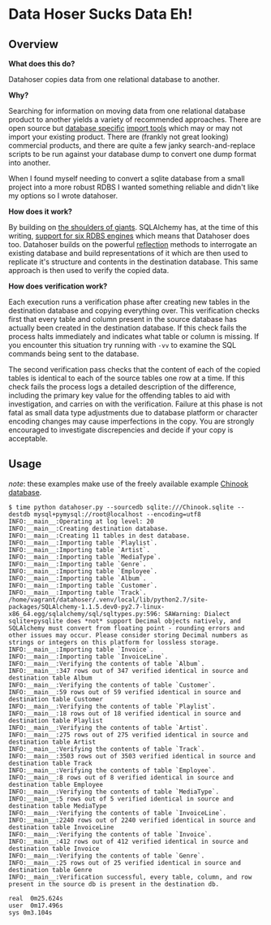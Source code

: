 # Data Hoser Sucks Data Eh!

## Overview

**What does this do?**

Datahoser copies data from one relational database to another.

**Why?**

Searching for information on moving data from one relational database product to another yields a variety of recommended approaches. There are open source but [database specific](http://dev.mysql.com/doc/workbench/en/wb-admin-export-import-table.html) [import tools](http://pgloader.io/) which may or may not import your existing product. There are (frankly not great looking) commercial products, and there are quite a few janky search-and-replace scripts to be run against your database dump to convert one dump format into another. 

When I found myself needing to convert a sqlite database from a small project into a more robust RDBS I wanted something reliable and didn't like my options so I wrote datahoser.

**How does it work?**

By building on [the shoulders of giants](http://www.sqlalchemy.org/). SQLAlchemy has, at the time of this writing, [support for six RDBS engines](http://docs.sqlalchemy.org/en/latest/dialects/) which means that Datahoser does too. Datahoser builds on the powerful [reflection](http://docs.sqlalchemy.org/en/latest/core/reflection.html) methods to interrogate an existing database and build representations of it which are then used to replicate it's structure and contents in the destination database. This same approach is then used to verify the copied data.

**How does verification work?**

Each execution runs a verification phase after creating new tables in the destination database and copying everything over. This verification checks first that every table and column present in the source database has actually been created in the destination database. If this check fails the process halts immediately and indicates what table or column is missing. If you encounter this situation try running with `-vv` to examine the SQL commands being sent to the database.

The second verification pass checks that the content of each of the copied tables is identical to each of the source tables one row at a time. If this check fails the process logs a detailed description of the difference, including the primary key value for the offending tables to aid with investigation, and carries on with the verification. Failure at this phase is not fatal as small data type adjustments due to database platform or character encoding changes may cause imperfections in the copy. You are strongly encouraged to investigate discrepencies and decide if your copy is acceptable.

## Usage

*note*: these examples make use of the freely available example [Chinook database](http://chinookdatabase.codeplex.com/).

```
$ time python datahoser.py --sourcedb sqlite:///Chinook.sqlite --destdb mysql+pymysql://root@localhost --encoding=utf8
INFO:__main__:Operating at log level: 20
INFO:__main__:Creating destination database.
INFO:__main__:Creating 11 tables in dest database.
INFO:__main__:Importing table `Playlist`.
INFO:__main__:Importing table `Artist`.
INFO:__main__:Importing table `MediaType`.
INFO:__main__:Importing table `Genre`.
INFO:__main__:Importing table `Employee`.
INFO:__main__:Importing table `Album`.
INFO:__main__:Importing table `Customer`.
INFO:__main__:Importing table `Track`.
/home/vagrant/datahoser/.venv/local/lib/python2.7/site-packages/SQLAlchemy-1.1.5.dev0-py2.7-linux-x86_64.egg/sqlalchemy/sql/sqltypes.py:596: SAWarning: Dialect sqlite+pysqlite does *not* support Decimal objects natively, and SQLAlchemy must convert from floating point - rounding errors and other issues may occur. Please consider storing Decimal numbers as strings or integers on this platform for lossless storage.
INFO:__main__:Importing table `Invoice`.
INFO:__main__:Importing table `InvoiceLine`.
INFO:__main__:Verifying the contents of table `Album`.
INFO:__main__:347 rows out of 347 verified identical in source and destination table Album
INFO:__main__:Verifying the contents of table `Customer`.
INFO:__main__:59 rows out of 59 verified identical in source and destination table Customer
INFO:__main__:Verifying the contents of table `Playlist`.
INFO:__main__:18 rows out of 18 verified identical in source and destination table Playlist
INFO:__main__:Verifying the contents of table `Artist`.
INFO:__main__:275 rows out of 275 verified identical in source and destination table Artist
INFO:__main__:Verifying the contents of table `Track`.
INFO:__main__:3503 rows out of 3503 verified identical in source and destination table Track
INFO:__main__:Verifying the contents of table `Employee`.
INFO:__main__:8 rows out of 8 verified identical in source and destination table Employee
INFO:__main__:Verifying the contents of table `MediaType`.
INFO:__main__:5 rows out of 5 verified identical in source and destination table MediaType
INFO:__main__:Verifying the contents of table `InvoiceLine`.
INFO:__main__:2240 rows out of 2240 verified identical in source and destination table InvoiceLine
INFO:__main__:Verifying the contents of table `Invoice`.
INFO:__main__:412 rows out of 412 verified identical in source and destination table Invoice
INFO:__main__:Verifying the contents of table `Genre`.
INFO:__main__:25 rows out of 25 verified identical in source and destination table Genre
INFO:__main__:Verification successful, every table, column, and row present in the source db is present in the destination db.

real  0m25.624s
user  0m17.496s
sys 0m3.104s
```

